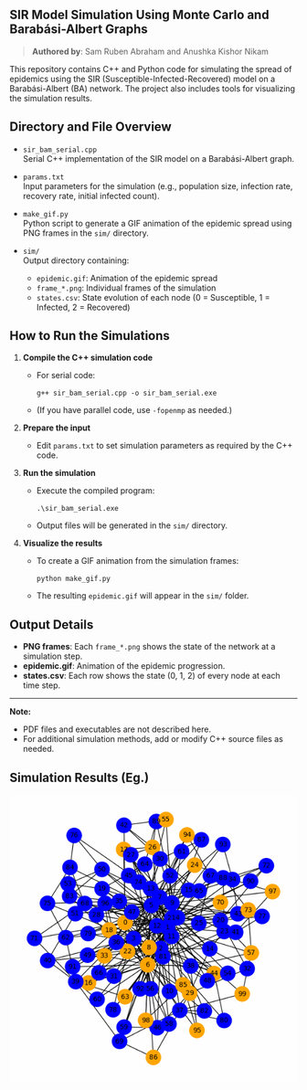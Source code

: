 ## SIR Model Simulation Using Monte Carlo and Barabási-Albert Graphs
> **Authored by**: Sam Ruben Abraham and Anushka Kishor Nikam

This repository contains C++ and Python code for simulating the spread of epidemics using the SIR (Susceptible-Infected-Recovered) model on a Barabási-Albert (BA) network. The project also includes tools for visualizing the simulation results.

## Directory and File Overview

- `sir_bam_serial.cpp`  
    Serial C++ implementation of the SIR model on a Barabási-Albert graph.

- `params.txt`  
    Input parameters for the simulation (e.g., population size, infection rate, recovery rate, initial infected count).

- `make_gif.py`  
    Python script to generate a GIF animation of the epidemic spread using PNG frames in the `sim/` directory.

- `sim/`  
    Output directory containing:
    - `epidemic.gif`: Animation of the epidemic spread
    - `frame_*.png`: Individual frames of the simulation
    - `states.csv`: State evolution of each node (0 = Susceptible, 1 = Infected, 2 = Recovered)

## How to Run the Simulations

1. **Compile the C++ simulation code**
     - For serial code:
         ```shell
         g++ sir_bam_serial.cpp -o sir_bam_serial.exe
         ```
     - (If you have parallel code, use `-fopenmp` as needed.)

2. **Prepare the input**
     - Edit `params.txt` to set simulation parameters as required by the C++ code.

3. **Run the simulation**
     - Execute the compiled program:
         ```shell
         .\sir_bam_serial.exe
         ```
     - Output files will be generated in the `sim/` directory.

4. **Visualize the results**
     - To create a GIF animation from the simulation frames:
         ```shell
         python make_gif.py
         ```
     - The resulting `epidemic.gif` will appear in the `sim/` folder.

## Output Details

- **PNG frames**: Each `frame_*.png` shows the state of the network at a simulation step.
- **epidemic.gif**: Animation of the epidemic progression.
- **states.csv**: Each row shows the state (0, 1, 2) of every node at each time step.

---
**Note:**
- PDF files and executables are not described here.
- For additional simulation methods, add or modify C++ source files as needed.

## Simulation Results (Eg.)
![](https://github.com/Coder-X15/SIR_Model_PDC/blob/8b24daa4dfdffd6ce1584a79229135dd1a2f8de0/sim/epidemic.gif)
